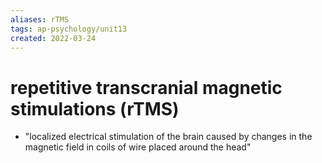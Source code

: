 ```yaml
---
aliases: rTMS
tags: ap-psychology/unit13 
created: 2022-03-24
---
```


# repetitive transcranial magnetic stimulations (rTMS)

- "localized electrical stimulation of the brain caused by changes in the magnetic field in coils of wire placed around the head" 
